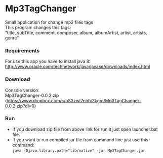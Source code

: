 # Mp3TagChanger
Small application for change mp3 files tags  
This program changes this tags:  
"title, subTitle, comment, composer, album, albumArtist, artist, artists, genre"  
  
### Requirements
For use this app you have to install java 8:  
http://www.oracle.com/technetwork/java/javase/downloads/index.html  

### Download
Console version:  
Mp3TagChanger-0.0.2.zip (https://www.dropbox.com/s/b83zwt7phfx3kgm/Mp3TagChanger-0.0.2.zip?dl=0)

### Run
- If you download zip file from above link for run it just open launcher.bat file.  
- If you want to run compiled jar file from command line just use this command:  
`java -Djava.library.path="lib/native" -jar Mp3TagChanger.jar`
